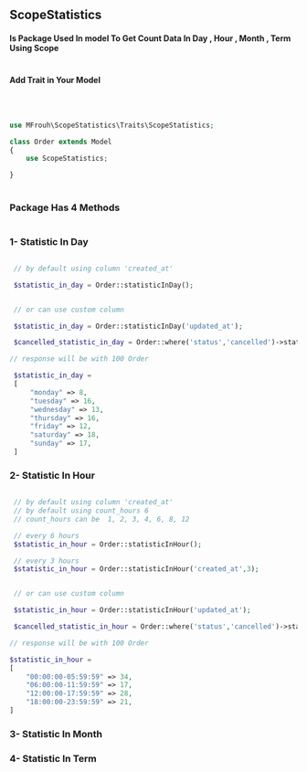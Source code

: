 ## ScopeStatistics

#### Is Package Used In model To Get Count Data In Day , Hour , Month , Term Using Scope

#

#### Add Trait in Your Model

<br/>

```php

use MFrouh\ScopeStatistics\Traits\ScopeStatistics;

class Order extends Model
{
    use ScopeStatistics;

}

```

#

### Package Has 4 Methods

#

### 1- Statistic In Day

```php

 // by default using column 'created_at'

 $statistic_in_day = Order::statisticInDay();


 // or can use custom column

 $statistic_in_day = Order::statisticInDay('updated_at');

 $cancelled_statistic_in_day = Order::where('status','cancelled')->statisticInDay();

// response will be with 100 Order

 $statistic_in_day =
 [
     "monday" => 8,
     "tuesday" => 16,
     "wednesday" => 13,
     "thursday" => 16,
     "friday" => 12,
     "saturday" => 18,
     "sunday" => 17,
 ]

```

### 2- Statistic In Hour

```php

 // by default using column 'created_at'
 // by default using count_hours 6
 // count_hours can be  1, 2, 3, 4, 6, 8, 12

 // every 6 hours
 $statistic_in_hour = Order::statisticInHour();

 // every 3 hours
 $statistic_in_hour = Order::statisticInHour('created_at',3);


 // or can use custom column

 $statistic_in_hour = Order::statisticInHour('updated_at');

 $cancelled_statistic_in_hour = Order::where('status','cancelled')->statisticInHour();

// response will be with 100 Order

$statistic_in_hour =
[
    "00:00:00-05:59:59" => 34,
    "06:00:00-11:59:59" => 17,
    "12:00:00-17:59:59" => 28,
    "18:00:00-23:59:59" => 21,
]

```

### 3- Statistic In Month

### 4- Statistic In Term

